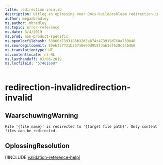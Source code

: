 ```yaml
---
title: redirection-invalid
description: Uitleg en oplossing voor Docs-buildprobleem redirection-invalid
author: meganbradley
ms.author: mbradley
ms.topic: error-reference
ms.date: 3/4/2019
ms.prod: non-product-specific
ms.openlocfilehash: 59860d7393183b32d3a874c473915d768a739848
ms.sourcegitcommit: 89eb357721b26710e00d9b8fdab3e7628c34bdb6
ms.translationtype: HT
ms.contentlocale: nl-NL
ms.lasthandoff: 03/06/2019
ms.locfileid: "57461690"
---
```

# <a name="redirection-invalid"></a><span data-ttu-id="f85f8-103">redirection-invalid</span><span class="sxs-lookup"><span data-stu-id="f85f8-103">redirection-invalid</span></span>

## <a name="warning"></a><span data-ttu-id="f85f8-104">Waarschuwing</span><span class="sxs-lookup"><span data-stu-id="f85f8-104">Warning</span></span>

`File '{file name}' is redirected to '{target file path}'. Only content files can be redirected.`

## <a name="resolution"></a><span data-ttu-id="f85f8-105">Oplossing</span><span class="sxs-lookup"><span data-stu-id="f85f8-105">Resolution</span></span>

<!--make sure to add this file to your includes folder and verify the path-->
[!INCLUDE [validation-reference-help](includes/validation-reference-help.md)]
